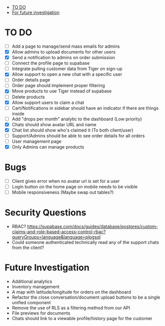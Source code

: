 <!--toc:start-->

- [TO DO](#to-do)
- [For future investigation](#for-future-investigation)
<!--toc:end-->

# TO DO

- [ ] Add a page to manage/send mass emails for admins
- [x] Allow admins to upload documents for other users
- [x] Send a notification to admins on order submission
- [ ] Connect the profile page to supabase
- [ ] Integrate pulling customer data from Tiger on sign-up
- [x] Allow support to open a new chat with a specific user
- [ ] Order details page
- [ ] Order page should implement proper filtering
- [x] Move products to use Tiger instead of supabase
- [ ] Delete products
- [x] Allow support users to claim a chat
- [ ] Cart/Notifications in sidebar should have an indicator if there are things inside
- [ ] Add "drops per month" analytic to the dashboard (Low priority)
- [x] Chats should show avatar URL and name
- [x] Chat list should show who's claimed it (To both client/user)
- [ ] Support/Admins should be able to see order details for all orders
- [ ] User management page
- [x] Only Admins can manage products

# Bugs

- [ ] Client gives error when no avatar url is set for a user
- [ ] Login button on the home page on mobile needs to be visible
- [ ] Mobile responsiveness (Maybe swap out tables?)

# Security Questions

- RBAC? https://supabase.com/docs/guides/database/postgres/custom-claims-and-role-based-access-control-rbac?queryGroups=language&language=plpgsql
- Could someone authenticated technically read any of the support chats from the client?

# Future Investigation

- Additional analytics
- Inventory management
- A map with latitude/longitude for orders on the dashboard
- Refactor the close conversation/document upload buttons to be a single unified component
- Remove the use of RLS as a filtering method from our API
- File previews for documents
- Chats should link to a viewable profile/history page for the customer
